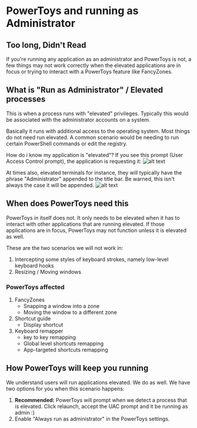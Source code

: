 
# PowerToys and running as Administrator

## Too long, Didn't Read

If you're running any application as an administrator and PowerToys is not, a few things may not work correctly when the elevated applications are in focus or trying to interact with a PowerToys feature like FancyZones.

## What is "Run as Administrator" / Elevated processes

This is when a process runs with "elevated" privileges.  Typically this would be associated with the administrator accounts on a system.

Basically it runs with additional access to the operating system.  Most things do not need run elevated. A common scenario would be needing to run certain PowerShell commands or edit the registry.

How do i know my application is "elevated"?  If you see this prompt (User Access Control prompt), the application is requesting it:
![alt text][uac]

At times also, elevated terminals for instance, they will typically have the phrase "Administrator" appended to the title bar. Be warned, this isn't always the case it will be appended.
![alt text][elevatedWindow]

## When does PowerToys need this

PowerToys in itself does not.  It only needs to be elevated when it has to interact with other applications that are running elevated. If those applications are in focus, PowerToys may not function unless it is elevated as well.

These are the two scenarios we will not work in:

1. Intercepting some styles of keyboard strokes, namely low-level keyboard hooks
2. Resizing / Moving windows

### PowerToys affected

1. FancyZones
   - Snapping a window into a zone
   - Moving the window to a different zone
2. Shortcut guide
   - Display shortcut
3. Keyboard remapper
   - key to key remapping
   - Global level shortcuts remapping
   - App-targeted shortcuts remapping

## How PowerToys will keep you running

We understand users will run applications elevated. We do as well.  We have two options for you when this scenario happens:

1. **Recommended:** PowerToys will prompt when we detect a process that is elevated.  Click relaunch, accept the UAC prompt and it be running as admin :)
2. Enable "Always run as administrator" in the PowerToys settings.

[uac]: ./images/runAsAdmin/uac.png "User access control (UAC)"
[elevatedWindow]: ./images/runAsAdmin/elevatedWindows.png "Run as admin"
